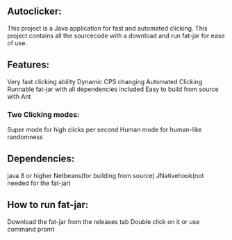 ## Autoclicker: 
This project is a Java application for fast and automated clicking. This project contains all the sourcecode with a download and run fat-jar for ease of use. 

## Features: 
Very fast clicking ability 
Dynamic CPS changing 
Automated Clicking 
Runnable fat-jar with all dependencies included 
Easy to build from source with Ant 

### Two Clicking modes: 
Super mode for high clicks per second 
Human mode for human-like randomness

## Dependencies: 
java 8 or higher
Netbeans(for building from source) 
JNativehook(not needed for the fat-jar)

## How to run fat-jar:  
Download the fat-jar from the releases tab 
Double click on it or use command promt
